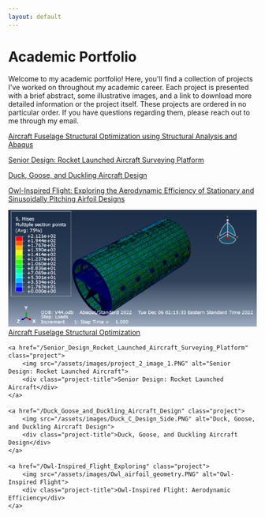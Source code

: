 ```yaml
---
layout: default
---
```


# Academic Portfolio
Welcome to my academic portfolio! Here, you'll find a collection of projects I've worked on throughout my academic career. Each project is presented with a brief abstract, some illustrative images, and a link to download more detailed information or the project itself. These projects are ordered in no particular order. If you have questions regarding them, please reach out to me through my email.

[Aircraft Fuselage Structural Optimization using Structural Analysis and Abaqus](/Aircraft_Fuseloge_Structural_Optimization_using_Structural_Analysis_and_Abaqus.md)

[Senior Design: Rocket Launched Aircraft Surveying Platform](/Senior_Design_Rocket_Launched_Aircraft_Surveying_Platform.md)

[Duck, Goose, and Duckling Aircraft Design](/Duck_Goose_and_Duckling_Aircraft_Design.md)

[Owl-Inspired Flight: Exploring the Aerodynamic Efficiency of Stationary and Sinusoidally Pitching Airfoil Designs](/Owl-Inspired_Flight_Exploring.md)

<div class="project-container">
    <a href="/Aircraft_Fuseloge_Structural_Optimization_using_Structural_Analysis_and_Abaqus" class="project">
        <img src="/assets/images/project_1_image.PNG" alt="Aircraft Fuselage Structural Optimization">
        <div class="project-title">Aircraft Fuselage Structural Optimization</div>
    </a>

    <a href="/Senior_Design_Rocket_Launched_Aircraft_Surveying_Platform" class="project">
        <img src="/assets/images/project_2_image_1.PNG" alt="Senior Design: Rocket Launched Aircraft">
        <div class="project-title">Senior Design: Rocket Launched Aircraft</div>
    </a>

    <a href="/Duck_Goose_and_Duckling_Aircraft_Design" class="project">
        <img src="/assets/images/Duck_C_Design_Side.PNG" alt="Duck, Goose, and Duckling Aircraft Design">
        <div class="project-title">Duck, Goose, and Duckling Aircraft Design</div>
    </a>

    <a href="/Owl-Inspired_Flight_Exploring" class="project">
        <img src="/assets/images/Owl_airfoil_geometry.PNG" alt="Owl-Inspired Flight">
        <div class="project-title">Owl-Inspired Flight: Aerodynamic Efficiency</div>
    </a>
</div>